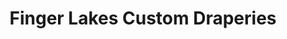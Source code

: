 ---
title: "Finger Lakes Custom Draperies"
url: /fayetteville/finger-lakes-custom-draperies/
shop: Gardinen
---